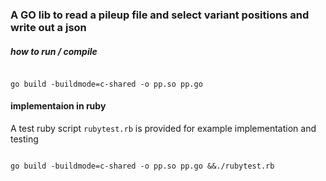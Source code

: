 ### A GO lib to read a pileup file and select variant positions and write out a json

##### how to run / compile

```shell

go build -buildmode=c-shared -o pp.so pp.go

```

#### implementaion in ruby

A test ruby script `rubytest.rb` is provided for example implementation and testing

```shell

go build -buildmode=c-shared -o pp.so pp.go &&./rubytest.rb

```
